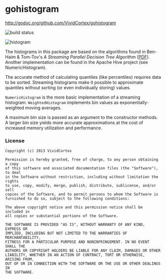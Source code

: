 gohistogram
=======
http://godoc.org/github.com/VividCortex/gohistogram

![build status](https://circleci.com/gh/VividCortex/gohistogram.png?circle-token=d37ec652ea117165cd1b342400a801438f575209)

![histogram](http://i.imgur.com/5OplaRs.png)

The histograms in this package are based on the algorithms found in
Ben-Haim & Tom-Tov's *A Streaming Parallel Decision Tree Algorithm*
([PDF](http://jmlr.org/papers/volume11/ben-haim10a/ben-haim10a.pdf)).
Another implementation can be found in the Apache Hive project (see
NumericHistogram).

The accurate method of calculating quantiles (like percentiles) requires
data to be sorted. Streaming histograms make it possible to approximate
quantiles without sorting (or even individually storing) values.

`NumericHistogram` is the more basic implementation of a streaming
histogram. `WeightedHistogram` implements bin values as exponentially-weighted
moving averages.

A maximum bin size is passed as an argument to the constructor methods. A
larger bin size yields more accurate approximations at the cost of increased
memory utilization and performance.

### License
    Copyright (c) 2013 VividCortex

    Permission is hereby granted, free of charge, to any person obtaining a copy
    of this software and associated documentation files (the "Software"), to deal
    in the Software without restriction, including without limitation the rights
    to use, copy, modify, merge, publish, distribute, sublicense, and/or sell
    copies of the Software, and to permit persons to whom the Software is
    furnished to do so, subject to the following conditions:

    The above copyright notice and this permission notice shall be included in
    all copies or substantial portions of the Software.

    THE SOFTWARE IS PROVIDED "AS IS", WITHOUT WARRANTY OF ANY KIND, EXPRESS OR
    IMPLIED, INCLUDING BUT NOT LIMITED TO THE WARRANTIES OF MERCHANTABILITY,
    FITNESS FOR A PARTICULAR PURPOSE AND NONINFRINGEMENT. IN NO EVENT SHALL THE
    AUTHORS OR COPYRIGHT HOLDERS BE LIABLE FOR ANY CLAIM, DAMAGES OR OTHER
    LIABILITY, WHETHER IN AN ACTION OF CONTRACT, TORT OR OTHERWISE, ARISING FROM,
    OUT OF OR IN CONNECTION WITH THE SOFTWARE OR THE USE OR OTHER DEALINGS IN
    THE SOFTWARE.
